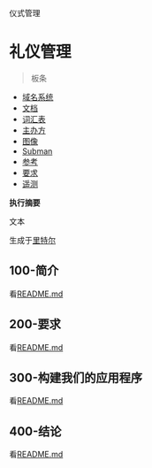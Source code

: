 仪式管理

# 礼仪管理

> 板条

-   [域名系统](./DNS.md)
-   [文档](./DOCUMENTATION.md)
-   [词汇表](./GLOSSARY.md)
-   [主办方](./HOSTS.md)
-   [图像](./IMAGES.md)
-   [Subman](./PODMAN.md)
-   [参考](./REFERENCES.md)
-   [要求](./REQUIREMENTS.md)
-   [遥测](./TELEMETRY.md)

**执行摘要**

文本

生成于[里特尔](https://app.rytr.me)

## 100-简介

看[README.md](./100/README.md)

## 200-要求

看[README.md](./200/README.md)

## 300-构建我们的应用程序

看[README.md](./300/README.md)

## 400-结论

看[README.md](./400/README.md)
